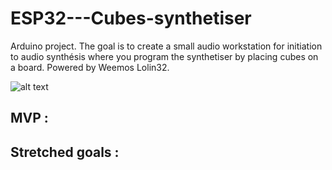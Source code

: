 # ESP32---Cubes-synthetiser
Arduino project. The goal is to create a small audio workstation for initiation to audio synthésis where you program the synthetiser by placing cubes on a board. Powered by Weemos Lolin32.

![alt text](http://url/to/img.png)

MVP :
- 

Stretched goals :
-
